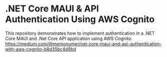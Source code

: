 # .NET Core MAUI & API Authentication Using AWS Cognito
This repository demonstrates how to implement authentication in a .NET Core MAUI and .Net Core API application using AWS Cognito.
https://medium.com/@memonumer/net-core-maui-and-api-authentication-with-aws-cognito-b8d35bc4d8bd
